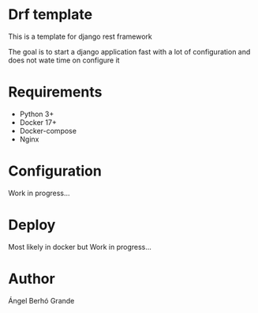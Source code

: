 # Drf template

This is a template for django rest framework

The goal is to start a django application fast
with a lot of configuration and does not wate time
on configure it

# Requirements

* Python 3+
* Docker 17+
* Docker-compose
* Nginx

# Configuration

Work in progress...

# Deploy

Most likely in docker but Work in progress...

# Author

Ángel Berhó Grande